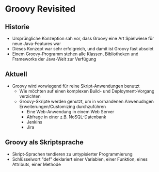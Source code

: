 # Groovy Revisited

## Historie

* Ursprüngliche Konzeption sah vor, dass Groovy eine Art Spielwiese für neue Java-Features war
* Dieses Konzept war sehr erfolgreich, und damit ist Groovy fast absolet
* Einem Groovy-Programm stehen alle Klassen, Bibliotheken und Frameworks der Java-Welt zur Verfügung

## Aktuell

* Groovy wird vorwiegend für reine Skript-Anwendungen benutzt
  * Wie möchten auf einen komplexen Build- und Deployment-Vorgang verzichten
  * Groovy-Skripte werden genutzt, um in vorhandenen Anwenudngen Erweiterungen/Customizing durchzuführen
    * Eine Web-Anwendung in einem Web Server
    * Abfrage in einer z.B. NoSQL-Datenbank
    * Jenkins
    * Jira
  
 ## Groovy als Skriptsprache
 
 * Skript-Sprachen tendieren zu untypisierter Programmierung
 *  Schlüsselwort "def" deklariert einer Variablen, einer Funktion, eines Attributs, einer Methode
